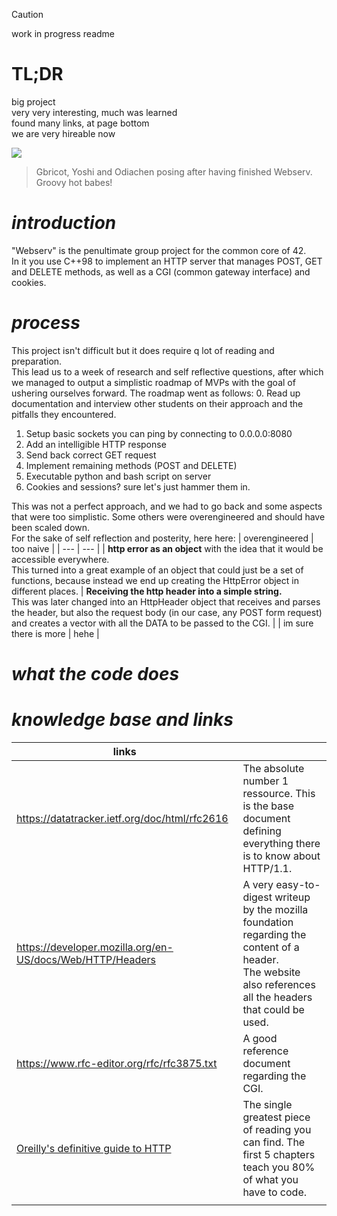 > [!CAUTION]
> work in progress readme
 # TL;DR
big project
<br />very very interesting, much was learned
<br />found many links, at page bottom
<br />we are very hireable now

![](https://i.imgur.com/IuhbEAr.png)
> Gbricot, Yoshi and Odiachen posing after having finished Webserv. Groovy hot babes!

# <i>introduction</i>
"Webserv" is the penultimate group project for the common core of 42. 
<br />In it you use C++98 to implement an HTTP server that manages POST, GET and DELETE methods, as well as a CGI (common gateway interface) and cookies.

# <i>process</i>
This project isn't difficult but it does require q lot of reading and preparation.
<br />This lead us to a week of research and self reflective questions, after which we managed to output a simplistic roadmap of MVPs with the goal of ushering ourselves forward. The roadmap went as follows:
0. Read up documentation and interview other students on their approach and the pitfalls they encountered.
1. Setup basic sockets you can ping by connecting to 0.0.0.0:8080
2. Add an intelligible HTTP response
3. Send back correct GET request
4. Implement remaining methods (POST and DELETE)
5. Executable python and bash script on server
6. Cookies and sessions? sure let's just hammer them in.

This was not a perfect approach, and we had to go back and some aspects that were too simplistic. Some others were overengineered and should have been scaled down.
</br>For the sake of self reflection and posterity, here here:
| overengineered | too naive |
| ---  | ---  |
| <b>http error as an object</b> with the idea that it would be accessible everywhere.<br />This turned into a great example of an object that could just be a set of functions, because instead we end up creating the HttpError object in different places. |  <b>Receiving the http header into a simple string.</b><br />This was later changed into an HttpHeader object that receives and parses the header, but also the request body (in our case, any POST form request) and creates a vector with all the DATA to be passed to the CGI. |
| im sure there is more | hehe |

# <i>what the code does</i>

# <i>knowledge base and links</i>
| links |  |
| --- | --- |
| https://datatracker.ietf.org/doc/html/rfc2616 | The absolute number 1 ressource. This is the base document defining everything there is to know about HTTP/1.1. |
| https://developer.mozilla.org/en-US/docs/Web/HTTP/Headers | A very easy-to-digest writeup by the mozilla foundation regarding the content of a header.<br />The website also references all the headers that could be used. |
| https://www.rfc-editor.org/rfc/rfc3875.txt | A good reference document regarding the CGI. |
| [Oreilly's definitive guide to HTTP](https://dl.ebooksworld.ir/books/HTTP.The.Definitive.Guide.Brian.Totty.David.Gourley.OReilly.9781565925090.EBooksWorld.ir.pdf) | The single greatest piece of reading you can find. The first 5 chapters teach you 80% of what you have to code. |
|  |  |





